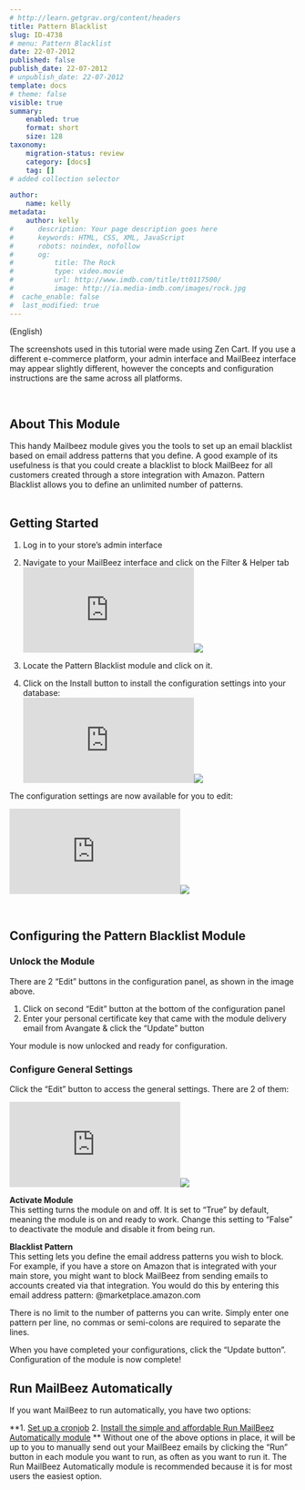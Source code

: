 ```yaml
---
# http://learn.getgrav.org/content/headers
title: Pattern Blacklist
slug: ID-4738
# menu: Pattern Blacklist
date: 22-07-2012
published: false
publish_date: 22-07-2012
# unpublish_date: 22-07-2012
template: docs
# theme: false
visible: true
summary:
    enabled: true
    format: short
    size: 128
taxonomy:
    migration-status: review
    category: [docs]
    tag: []
# added collection selector

author:
    name: kelly
metadata:
    author: kelly
#      description: Your page description goes here
#      keywords: HTML, CSS, XML, JavaScript
#      robots: noindex, nofollow
#      og:
#          title: The Rock
#          type: video.movie
#          url: http://www.imdb.com/title/tt0117500/
#          image: http://ia.media-imdb.com/images/rock.jpg
#  cache_enable: false
#  last_modified: true
---
```


(English)

The screenshots used in this tutorial were made using Zen Cart. If you use a different e-commerce platform, your admin interface and MailBeez interface may appear slightly different, however the concepts and configuration instructions are the same across all platforms.

 

## About This Module

This handy Mailbeez module gives you the tools to set up an email blacklist based on email address patterns that you define. A good example of its usefulness is that you could create a blacklist to block MailBeez for all customers created through a store integration with Amazon. Pattern Blacklist allows you to define an unlimited number of patterns.  
  

## Getting Started

1. Log in to your store’s admin interface
2. Navigate to your MailBeez interface and click on the Filter & Helper tab
[![](http://localhost/wordpress_mailbeez_EOL/wp-content/themes/awake/lib/scripts/timthumb/thumb.php?src=http://www.mailbeez.com/images/doc/common_images/filter_tab.png&w=270&h=85&zc=1&q=100 "Filter & Helper Tab")](http://www.mailbeez.com/images/doc/common_images/filter_tab.png "Filter & Helper Tab")![](http://localhost/wordpress_mailbeez_EOL/wp-content/themes/awake/images/shortcodes/image_shadow.png)

4. Locate the Pattern Blacklist module and click on it.
5. Click on the Install button to install the configuration settings into your database:  
[![](http://localhost/wordpress_mailbeez_EOL/wp-content/themes/awake/lib/scripts/timthumb/thumb.php?src=http://www.mailbeez.com/images/doc/filterbeez/filter_check_pattern_blacklist/pattern_blacklist_config1.png&w=175&h=81&zc=1&q=100 "Install Configuration Settings into your Database")](http://www.mailbeez.com/images/doc/filterbeez/filter_check_pattern_blacklist/pattern_blacklist_config1.png "Install Configuration Settings into your Database")![](http://localhost/wordpress_mailbeez_EOL/wp-content/themes/awake/images/shortcodes/image_shadow.png)

The configuration settings are now available for you to edit:

[![](http://localhost/wordpress_mailbeez_EOL/wp-content/themes/awake/lib/scripts/timthumb/thumb.php?src=http://www.mailbeez.com/images/doc/filterbeez/filter_check_pattern_blacklist/pattern_blacklist_config2.png&w=175&h=255&zc=1&q=100 "Pattern Blacklist Configuration Settings")](http://www.mailbeez.com/images/doc/filterbeez/filter_check_pattern_blacklist/pattern_blacklist_config2.png "Pattern Blacklist Configuration Settings")![](http://localhost/wordpress_mailbeez_EOL/wp-content/themes/awake/images/shortcodes/image_shadow.png)

 

## Configuring the Pattern Blacklist Module

### Unlock the Module

There are 2 “Edit” buttons in the configuration panel, as shown in the image above.

1. Click on second “Edit” button at the bottom of the configuration panel
2. Enter your personal certificate key that came with the module delivery email from Avangate & click the “Update” button

Your module is now unlocked and ready for configuration.

### Configure General Settings

Click the “Edit” button to access the general settings. There are 2 of them:

[![](http://localhost/wordpress_mailbeez_EOL/wp-content/themes/awake/lib/scripts/timthumb/thumb.php?src=http://www.mailbeez.com/images/doc/filterbeez/filter_check_pattern_blacklist/pattern_blacklist_config3.png&w=175&h=236&zc=1&q=100 "Pattern Blacklist General Settings")](http://www.mailbeez.com/images/doc/filterbeez/filter_check_pattern_blacklist/pattern_blacklist_config3.png "Pattern Blacklist General Settings")![](http://localhost/wordpress_mailbeez_EOL/wp-content/themes/awake/images/shortcodes/image_shadow.png)

**Activate Module**  
 This setting turns the module on and off. It is set to “True” by default, meaning the module is on and ready to work. Change this setting to “False” to deactivate the module and disable it from being run.

**Blacklist Pattern**  
 This setting lets you define the email address patterns you wish to block. For example, if you have a store on Amazon that is integrated with your main store, you might want to block MailBeez from sending emails to accounts created via that integration. You would do this by entering this email address pattern: @marketplace.amazon.com

There is no limit to the number of patterns you can write. Simply enter one pattern per line, no commas or semi-colons are required to separate the lines.

When you have completed your configurations, click the “Update button”. Configuration of the module is now complete!



## Run MailBeez Automatically

If you want MailBeez to run automatically, you have two options:

**1. [Set up a cronjob](http://www.mailbeez.com/documentation/installation/config/advanced-configuration/)
2. [Install the simple and affordable Run MailBeez Automatically module](http://www.mailbeez.com/documentation/configbeez/config_cron_simple/)
**
Without one of the above options in place, it will be up to you to manually send out your MailBeez emails by clicking the “Run” button in each module you want to run, as often as you want to run it. The Run MailBeez Automatically module is recommended because it is for most users the easiest option.

